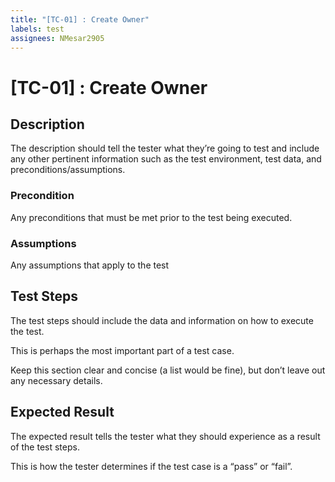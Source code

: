 ```yaml
---
title: "[TC-01] : Create Owner"
labels: test
assignees: NMesar2905
---
```



# [TC-01] : Create Owner
## Description

The description should tell the tester what they’re going to test and include any other pertinent information such as the test environment, test data, and preconditions/assumptions.

### Precondition

Any preconditions that must be met prior to the test being executed.

### Assumptions

Any assumptions that apply to the test

## Test Steps

The test steps should include the data and information on how to execute the test.

This is perhaps the most important part of a test case.

Keep this section clear and concise (a list would be fine), but don’t leave out any necessary details.

## Expected Result

The expected result tells the tester what they should experience as a result of the test steps.

This is how the tester determines if the test case is a “pass” or “fail”.
